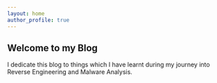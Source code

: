 ```yaml
---
layout: home
author_profile: true
---
```


## Welcome to my Blog

I dedicate this blog to things which I have learnt during my journey into Reverse Engineering and Malware Analysis.

